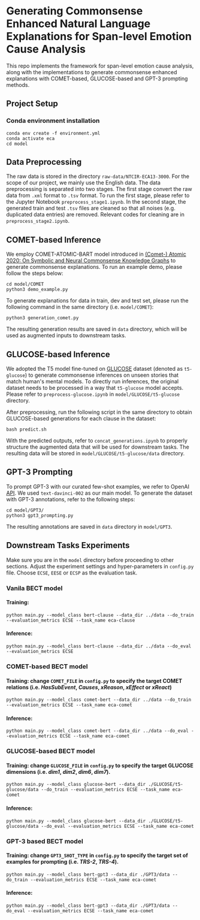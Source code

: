 # Generating Commonsense Enhanced Natural Language Explanations for Span-level Emotion Cause Analysis
This repo implements the framework for span-level emotion cause analysis, along with the implementations to generate commonsense enhanced explanations with COMET-based, GLUCOSE-based and GPT-3 prompting methods.

## Project Setup
### Conda environment installation
```
conda env create -f environment.yml
conda activate eca
cd model
```

## Data Preprocessing
The raw data is stored in the directory `raw-data/NTCIR-ECA13-3000`. For the scope of our project, we mainly use the English data. The data preprocessing is separated into two stages. The first stage convert the raw data from `.xml` format to `.tsv` format. To run the first stage, please refer to the Jupyter Notebook `preprocess_stage1.ipynb`. In the second stage, the generated train and test `.tsv` files are cleaned so that all noises (e.g. duplicated data entries) are removed. Relevant codes for cleaning are in `preprocess_stage2.ipynb`.

## COMET-based Inference
We employ COMET-ATOMIC-BART model introduced in [(Comet-) Atomic 2020: On Symbolic and Neural Commonsense Knowledge Graphs](https://www.semanticscholar.org/paper/COMET-ATOMIC-2020%3A-On-Symbolic-and-Neural-Knowledge-Hwang-Bhagavatula/e39503e01ebb108c6773948a24ca798cd444eb62) to generate commonsense explanations. To run an example demo, please follow the steps below: 
```
cd model/COMET
python3 demo_example.py
```
To generate explanations for data in train, dev and test set, please run the following command in the same directory (i.e. `model/COMET`):
```
python3 generation_comet.py
```
The resulting generation results are saved in `data` directory, which will be used as augmented inputs to downstream tasks.

## GLUCOSE-based Inference
We adopted the T5 model fine-tuned on [GLUCOSE](https://arxiv.org/abs/2009.07758) dataset (denoted as `t5-glucose`) to generate commonsense inferences on unseen stories that match human's mental models. To directly run inferences, the original dataset needs to be processed in a way that `t5-glucose` model accepts. Please refer to `preprocess-glucose.ipynb` in `model/GLUCOSE/t5-glucose` directory.

After preprocessing, run the following script in the same directory to obtain GLUCOSE-based generations for each clause in the dataset:
```
bash predict.sh
```
With the predicted outputs, refer to `concat_generations.ipynb` to properly structure the augmented data that will be used for downstream tasks. The resulting data will be stored in `model/GLUCOSE/t5-glucose/data` directory.

## GPT-3 Prompting
To prompt GPT-3 with our curated few-shot examples, we refer to OpenAI [API](https://openai.com/api/). We used `text-davinci-002` as our main model. To generate the dataset with GPT-3 annotations, refer to the following steps:
```
cd model/GPT3/
python3 gpt3_prompting.py
```
The resulting annotations are saved in `data` directory in `model/GPT3`.

## Downstream Tasks Experiments
Make sure you are in the `model` directory before proceeding to other sections.
Adjust the experiment settings and hyper-parameters in `config.py` file. Choose `ECSE`, `EESE` or `ECSP` as the evaluation task. 
### Vanila BECT model 
#### Training:
```
python main.py --model_class bert-clause --data_dir ../data --do_train --evaluation_metrics ECSE --task_name eca-clause
```
#### Inference:
```
python main.py --model_class bert-clause --data_dir ../data --do_eval --evaluation_metrics ECSE
```

### COMET-based BECT model
#### Training: change `COMET_FILE` in `config.py` to specify the target COMET relations (i.e. *HasSubEvent*, *Causes*, *xReason*, *xEffect* or *xReact*)
```
python main.py --model_class comet-bert --data_dir ../data --do_train --evaluation_metrics ECSE --task_name eca-comet
```
#### Inference: 
```
python main.py --model_class comet-bert --data_dir ../data --do_eval --evaluation_metrics ECSE --task_name eca-comet
```

### GLUCOSE-based BECT model
#### Training: change `GLUCOSE_FILE` in `config.py` to specify the target GLUCOSE dimensions (i.e. *dim1*, *dim2*, *dim6*, *dim7*).
```
python main.py --model_class glucose-bert --data_dir ./GLUCOSE/t5-glucose/data --do_train --evaluation_metrics ECSE --task_name eca-comet
```
#### Inference: 
```
python main.py --model_class glucose-bert --data_dir ./GLUCOSE/t5-glucose/data --do_eval --evaluation_metrics ECSE --task_name eca-comet
```

### GPT-3 based BECT model
#### Training: change `GPT3_SHOT_TYPE` in `config.py` to specify the target set of examples for prompting (i.e. *TRS-2*, *TRS-4*).
```
python main.py --model_class bert-gpt3 --data_dir ./GPT3/data --do_train --evaluation_metrics ECSE --task_name eca-comet
```
#### Inference: 
```
python main.py --model_class bert-gpt3 --data_dir ./GPT3/data --do_eval --evaluation_metrics ECSE --task_name eca-comet
```